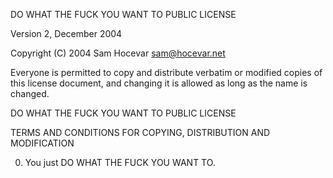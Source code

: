  DO WHAT THE FUCK YOU WANT TO PUBLIC LICENSE 

 Version 2, December 2004 

 Copyright (C) 2004 Sam Hocevar <sam@hocevar.net> 

 Everyone is permitted to copy and distribute verbatim or modified 
 copies of this license document, and changing it is allowed as long 
 as the name is changed. 

 DO WHAT THE FUCK YOU WANT TO PUBLIC LICENSE 
 
 TERMS AND CONDITIONS FOR COPYING, DISTRIBUTION AND MODIFICATION 

  0. You just DO WHAT THE FUCK YOU WANT TO.